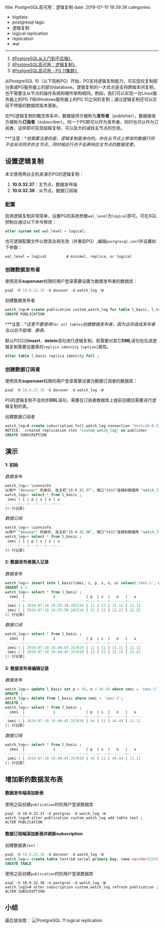 title: PostgreSQL高可用：逻辑复制
date: 2019-07-10 19:39:36
categories:
  - bigdata
  - postgresql
tags:
  - 逻辑复制
  - logical replication
  - replication
  - wal
---

1. [《PostgreSQL从入门到不后悔》](https://www.yangbajing.me/2018/02/05/postgresql%E4%BB%8E%E5%85%A5%E9%97%A8%E5%88%B0%E4%B8%8D%E5%90%8E%E6%82%94/)
2. [《PostgreSQL高可用：逻辑复制》](https://www.yangbajing.me/2019/07/10/postgresql%E9%AB%98%E5%8F%AF%E7%94%A8%EF%BC%9A%E9%80%BB%E8%BE%91%E5%A4%8D%E5%88%B6/)
3. [《PostgreSQL高可用 - PG 11集群》](http://localhost:4000/2019/07/12/postgresql%E9%AB%98%E5%8F%AF%E7%94%A8-PG11%E9%9B%86%E7%BE%A4/)

从PostgreSQL 10（以下简称PG）开始，PG支持逻辑复制能力，可实现仅复制部分表或PG服务器上的部分database。逻辑复制的一大优点是支持跨版本间复制，也不需要主从节点的操作系统和硬件架构相同。例如，我们可以实现一台Linux服务器上的PG 11和Windows服务器上的PG 10之间的复制；通过逻辑复制还可以实现不停服的数据库版本更新。

在PG逻辑复制的概念体系中，数据提供方被称为**发布者**（publisher），数据接收方被称为**订阅者**（subscriber）。同一个PG即可以作为发布者，同时也可以作为订阅者，这样即可实现级联复制，可以及大的减轻主节点的负担。

***注意：**但需要注意的是，逻辑复制是单向的。你在从节点上修改的数据行将不会反向同步的主节点，同时相应行也不会再响应主节点的数据变更。*

## 设置逻辑复制

本文使用两台主机来演示PG的逻辑复制：

1. **10.0.32.37**：主节点，数据发布端
2. **10.0.32.36**：从节点，数据订阅端

### 配置

启用逻辑复制非常简单，设置PG的系统参数`wal_level`为`logical`即可。可在SQL控制台通过以下命令修改：

```sql
alter system set wal_level = logical;
```

也可逻辑配置文件以使其全局生效（并重启PG）,编辑`postgresql.conf`并设置如下参数：

```
wal_level = logical			# minimal, replica, or logical

```

### 创建数据发布者

使用具有**superuser**权限的用户登录需要设置为数据发布者的数据库：

```sql
psql -h 10.0.32.35 -U devuser -d watch_log -W
```

创建数据发布者

```sql
watch_log=# create publication custom_watch_log for table l_basic, l_contact; -- 多张表使用英文逗号分隔列出
CREATE PUBLICATION
```

***注意：**这里不要使用`for all tables`创建数据发布者，因为这将造成发布者在以后不能增、删表。*

默认PG只对**insert**、**delete**语句进行逻辑复制，若需要对其它**DML**语句也先进逻辑复制需要设置表的`replica identity [option]`属性。

```sql
alter table l_basic replica identity full ;
```

### 创建数据订阅者

使用具有**superuser**权限的用户登录需要设置为数据订阅者的数据库：

```sql
psql -h 10.0.32.36 -U devuser -d watch_log -W
```

PG的逻辑复制不会同步**DDL**语句，需要在订阅者数据库上提前创建后需要进行逻辑复制的表。

创建数据订阅者

```sql
watch_log=# create subscription full_watch_log connection 'host=10.0.32.37 port=5432 dbname=watch_log user=devuser password=dbuser.password' publication full_watch_log;
NOTICE:  created replication slot "custom_watch_log" on publisher
CREATE SUBSCRIPTION
```

## 演示

#### 1: 初始

*数据发布*
```sql
watch_log=> \conninfo
以用户 "devuser" 的身份, 在主机"10.0.32.37", 端口"5432"连接到数据库 "watch_log"
watch_log=> select * from l_basic ;
 imei | i | p | s | o | u 
------+---+---+---+---+---
(0 行记录)
```

*数据订阅*
```sql
watch_log=> \conninfo
以用户 "devuser" 的身份, 在主机"10.0.32.36", 端口"5432"连接到数据库 "watch_log"
watch_log=> select * from l_basic ;
 imei | i | p | s | o | u 
------+---+---+---+---+---
(0 行记录)
```

#### 2: 数据发布者插入记录

*数据发布*
```sql
watch_log=> insert into l_basic(imei, i, p, s, o, u) values('imei-1', now(), 11, 11, 11.11, 11.11), ('imei-2', now(), 22, 22, 22.22, 22.22);
INSERT 0 2
watch_log=> select * from l_basic ;
  imei  |             i              | p  | s  |   o   |   u
--------+----------------------------+----+----+-------+-------
 imei-1 | 2019-07-10 19:37:39.283234 | 11 | 11 | 11.11 | 11.11
 imei-2 | 2019-07-10 19:37:39.283234 | 22 | 22 | 22.22 | 22.22
(2 行记录)
```

*数据订阅*
```sql
watch_log=> select * from l_basic ;
  imei  |             i              | p  | s  |   o   |   u
--------+----------------------------+----+----+-------+-------
 imei-1 | 2019-07-10 19:44:47.357619 | 11 | 11 | 11.11 | 11.11
 imei-2 | 2019-07-10 19:44:47.357619 | 22 | 22 | 22.22 | 22.22
(2 行记录)
```

#### 3: 数据发布者编辑记录

*数据发布*
```sql
watch_log=> update l_basic set p = 44, o = 44.44 where imei = 'imei-1';
UPDATE 1
watch_log=> delete from l_basic where imei = 'imei-2';
DELETE 1
watch_log=> select * from l_basic ;
  imei  |             i              | p  | s  |   o   |   u
--------+----------------------------+----+----+-------+-------
 imei-1 | 2019-07-10 19:44:47.357619 | 44 | 11 | 44.44 | 11.11
(1 行记录)
```

*数据订阅*
```sql
watch_log=> select * from l_basic ;
  imei  |             i              | p  | s  |   o   |   u
--------+----------------------------+----+----+-------+-------
 imei-1 | 2019-07-10 19:44:47.357619 | 44 | 11 | 44.44 | 11.11
(1 行记录)
```

## 增加新的数据发布表

#### 数据发布端添加新表

使用之前创建`publication`时的用户登录数据库

```
psql -h 10.0.32.37 -U postgres -d watch_log -W
watch_log=# alter publication custom_watch_log add table test ;
ALTER PUBLICATION
```

#### 数据订阅端添加新表并刷新subscription

创建数据表`test`：

```sql
psql -h 10.0.32.36 -U devuser -d watch_log -W
watch_log=> create table test(id serial primary key, name varchar(255));
CREATE TABLE
```

使用之前创建`publication`时的用户登录数据库

```
psql -h 10.0.32.36 -U postgres -d watch_log -W
watch_log2=# alter subscription custom_watch_log refresh publication ;
ALTER SUBSCRIPTION
```

## 小结

最后放张图：
![PostgreSQL 11 logical replication](/img/postgresql/PostgreSQL11-logical_replication_example.png)

